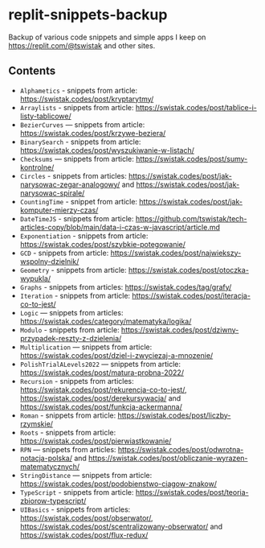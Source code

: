 # replit-snippets-backup

Backup of various code snippets and simple apps I keep on https://replit.com/@tswistak and other sites.

## Contents

- `Alphametics` - snippets from article: https://swistak.codes/post/kryptarytmy/
- `Arraylists` - snippets from article: https://swistak.codes/post/tablice-i-listy-tablicowe/
- `BezierCurves` — snippets from article: https://swistak.codes/post/krzywe-beziera/
- `BinarySearch` - snippets from article: https://swistak.codes/post/wyszukiwanie-w-listach/
- `Checksums` — snippets from article: https://swistak.codes/post/sumy-kontrolne/
- `Circles` - snippets from articles: https://swistak.codes/post/jak-narysowac-zegar-analogowy/ and https://swistak.codes/post/jak-narysowac-spirale/
- `CountingTime` - snippet from article: https://swistak.codes/post/jak-komputer-mierzy-czas/
- `DateTimeJS` - snippets from article: https://github.com/tswistak/tech-articles-copy/blob/main/data-i-czas-w-javascript/article.md
- `Exponentiation` - snippets from article: https://swistak.codes/post/szybkie-potegowanie/
- `GCD` - snippets from article: https://swistak.codes/post/najwiekszy-wspolny-dzielnik/
- `Geometry` - snippets from article: https://swistak.codes/post/otoczka-wypukla/
- `Graphs` - snippets from articles: https://swistak.codes/tag/grafy/
- `Iteration` - snippets from article: https://swistak.codes/post/iteracja-co-to-jest/
- `Logic` — snippets from articles: https://swistak.codes/category/matematyka/logika/
- `Modulo` - snippets from article: https://swistak.codes/post/dziwny-przypadek-reszty-z-dzielenia/
- `Multiplication` — snippets from article: https://swistak.codes/post/dziel-i-zwyciezaj-a-mnozenie/
- `PolishTrialALevels2022` — snippets from article: https://swistak.codes/post/matura-probna-2022/
- `Recursion` - snippets from articles: https://swistak.codes/post/rekurencja-co-to-jest/, https://swistak.codes/post/derekursywacja/ and https://swistak.codes/post/funkcja-ackermanna/
- `Roman` - snippets from article: https://swistak.codes/post/liczby-rzymskie/
- `Roots` - snippets from article: https://swistak.codes/post/pierwiastkowanie/
- `RPN` — snippets from articles: https://swistak.codes/post/odwrotna-notacja-polska/ and https://swistak.codes/post/obliczanie-wyrazen-matematycznych/
- `StringDistance` — snippets from article: https://swistak.codes/post/podobienstwo-ciagow-znakow/
- `TypeScript` - snippets from article: https://swistak.codes/post/teoria-zbiorow-typescript/
- `UIBasics` - snippets from articles: https://swistak.codes/post/obserwator/, https://swistak.codes/post/scentralizowany-obserwator/ and https://swistak.codes/post/flux-redux/
